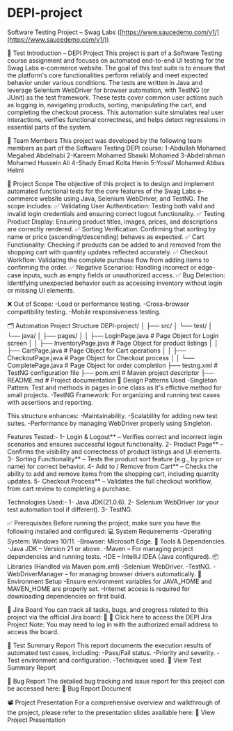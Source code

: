 # DEPI-project
Software Testing Project – Swag Labs ([https://www.saucedemo.com/v1/](https://www.saucedemo.com/v1/))

📘 Test Introduction – DEPI Project
This project is part of a Software Testing course assignment and focuses on automated end-to-end UI testing for the Swag Labs e-commerce website. The goal of this test suite is to ensure that the platform's core functionalities perform reliably and meet expected behavior under various conditions.
The tests are written in Java and leverage Selenium WebDriver for browser automation, with TestNG (or JUnit) as the test framework. These tests cover common user actions such as logging in, navigating products, sorting, manipulating the cart, and completing the checkout process.
This automation suite simulates real user interactions, verifies functional correctness, and helps detect regressions in essential parts of the system.

👥 Team Members
This project was developed by the following team members as part of the Software Testing DEPI course:
1-Abdullah Mohamed Megahed Abdelnabi
2-Kareem Mohamed Shawki Mohamed
3-Abdelrahman Mohamed Hussein Ali
4-Shady Emad Kolta Henin
5-Yossif Mohamed Abbas Helmi

📌 Project Scope
The objective of this project is to design and implement automated functional tests for the core features of the Swag Labs e-commerce website using Java, Selenium WebDriver, and TestNG. The scope includes:
✅ Validating User Authentication: Testing both valid and invalid login credentials and ensuring correct logout functionality.
✅ Testing Product Display: Ensuring product titles, images, prices, and descriptions are correctly rendered.
✅ Sorting Verification: Confirming that sorting by name or price (ascending/descending) behaves as expected.
✅ Cart Functionality: Checking if products can be added to and removed from the shopping cart with quantity updates reflected accurately.
✅ Checkout Workflow: Validating the complete purchase flow from adding items to confirming the order.
✅ Negative Scenarios: Handling incorrect or edge-case inputs, such as empty fields or unauthorized access.
✅ Bug Detection: Identifying unexpected behavior such as accessing inventory without login or missing UI elements.

❌ Out of Scope:
-Load or performance testing.
-Cross-browser compatibility testing.
-Mobile responsiveness testing.

🗂️ Automation Project Structure
DEPI-project/
│
├── src/
│   └── test/
│       └── java/
│           ├── pages/
│           │   ├── LoginPage.java           # Page Object for Login screen
│           │   ├── InventoryPage.java       # Page Object for product listings
│           │   ├── CartPage.java            # Page Object for Cart operations
│           │   ├── CheckoutPage.java        # Page Object for Checkout process
│           │   └── CompletePage.java        # Page Object for order completion
├── testng.xml                                # TestNG configuration file
├── pom.xml                                   # Maven project descriptor
├── README.md                                 # Project documentation
🔁 Design Patterns Used
-Singleton Pattern: Test and methods in pages in one class as it's effictive method for small projects.
-TestNG Framework: For organizing and running test cases with assertions and reporting.

This structure enhances:
-Maintainability.
-Scalability for adding new test suites.
-Performance by managing WebDriver properly using Singleton.

 Features Tested:-
1- Login & Logout** – Verifies correct and incorrect login scenarios and ensures successful logout functionality.
2- Product Page** – Confirms the visibility and correctness of product listings and UI elements.
3- Sorting Functionality** – Tests the product sort feature (e.g., by price or name) for correct behavior.
4- Add to / Remove from Cart** – Checks the ability to add and remove items from the shopping cart, including quantity updates.
5- Checkout Process** – Validates the full checkout workflow, from cart review to completing a purchase.

 Technologies Used:-
1- Java JDK(21.0.6).
2- Selenium WebDriver (or your test automation tool if different).
3- TestNG.

✅ Prerequisites
Before running the project, make sure you have the following installed and configured:
💻 System Requirements
-Operating System: Windows 10/11.
-Browser: Microsoft Edge.
🔧 Tools & Dependencies.
-Java JDK – Version 21 or above.
-Maven – For managing project dependencies and running tests.
-IDE – IntelliJ IDEA (Java configured).
📦 Libraries (Handled via Maven pom.xml)
-Selenium WebDriver.
-TestNG.
-WebDriverManager – for managing browser drivers automatically.
🔐 Environment Setup
-Ensure environment variables for JAVA_HOME and MAVEN_HOME are properly set.
-Internet access is required for downloading dependencies on first build.

📝 Jira Board
You can track all tasks, bugs, and progress related to this project via the official Jira board:
🔗 🔗 Click here to access the DEPI Jira Project
Note: You may need to log in with the authorized email address to access the board.

📄 Test Summary Report
This report documents the execution results of automated test cases, including:
-Pass/Fail status.
-Priority and severity.
-Test environment and configuration.
-Techniques used.
🔗 View Test Summary Report

🐞 Bug Report
The detailed bug tracking and issue report for this project can be accessed here:
🔗 Bug Report Document

📽️ Project Presentation
For a comprehensive overview and walkthrough of the project, please refer to the presentation slides available here:
🔗 View Project Presentation
